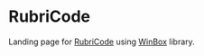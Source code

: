 # RubriCode

Landing page for [RubriCode](https://rubricode.com) using [WinBox](https://github.com/nextapps-de/winbox) library.
